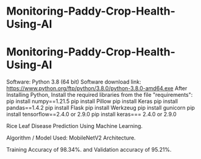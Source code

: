 # Monitoring-Paddy-Crop-Health-Using-AI
# Monitoring-Paddy-Crop-Health-Using-AI

Software: Python 3.8 (64 bit) Software download link: https://www.python.org/ftp/python/3.8.0/python-3.8.0-amd64.exe After Installing Python, Install the required libraries from the file "requirements": pip install numpy==1.21.5 pip install Pillow pip install Keras pip install pandas==1.4.2 pip install Flask pip install Werkzeug pip install gunicorn pip install tensorflow==2.4.0 or 2.9.0 pip install keras=== 2.4.0 or 2.9.0

Rice Leaf Disease Prediction Using Machine Learning.

Algorithm / Model Used: MobileNetV2 Architecture.

Training Accuracy of 98.34%. and Validation accuracy of 95.21%.
